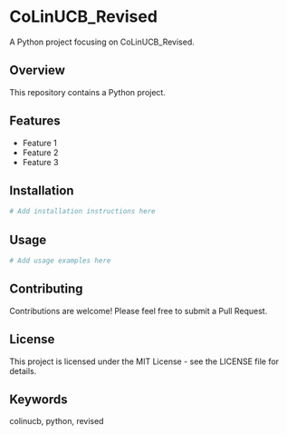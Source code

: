 # CoLinUCB_Revised

A Python project focusing on CoLinUCB_Revised.

## Overview

This repository contains a Python project.

## Features

- Feature 1
- Feature 2
- Feature 3

## Installation

```bash
# Add installation instructions here
```

## Usage

```bash
# Add usage examples here
```

## Contributing

Contributions are welcome! Please feel free to submit a Pull Request.

## License

This project is licensed under the MIT License - see the LICENSE file for details.

## Keywords

colinucb, python, revised
